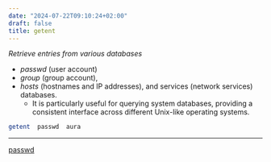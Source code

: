 ```yaml
---
date: "2024-07-22T09:10:24+02:00"
draft: false
title: getent
---
```


*Retrieve entries from various databases*

-   *passwd* (user account)
-   *group* (group account),
-   *hosts* (hostnames and IP addresses), and services (network
    services) databases.
    -   It is particularly useful for querying system databases,
        providing a consistent interface across different Unix-like
        operating systems.

``` bash
getent  passwd  aura
```

------------------------------------------------------------------------

[passwd](/Notes/posts/Linux/etc/passwd)
